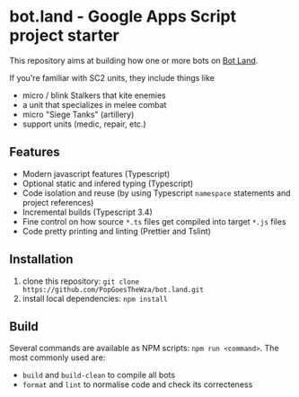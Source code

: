 # bot.land - Google Apps Script project starter

This repository aims at building how one or more bots on [Bot Land](https://play.bot.land).

If you're familiar with SC2 units, they include things like

- micro / blink Stalkers that kite enemies
- a unit that specializes in melee combat
- micro "Siege Tanks" (artillery)
- support units (medic, repair, etc.)

## Features

- Modern javascript features (Typescript)
- Optional static and infered typing (Typescript)
- Code isolation and reuse (by using Typescript `namespace` statements and project references)
- Incremental builds (Typescript 3.4)
- Fine control on how source `*.ts` files get compiled into target `*.js` files
- Code pretty printing and linting (Prettier and Tslint)

## Installation

1. clone this repository: `git clone https://github.com/PopGoesTheWza/bot.land.git`
1. install local dependencies: `npm install`

## Build

Several commands are available as NPM scripts: `npm run <command>`. The most commonly used are:

- `build` and  `build-clean` to compile all bots
- `format` and `lint` to normalise code and check its correcteness
